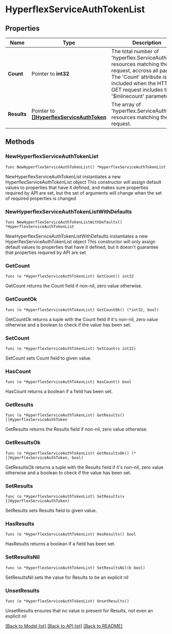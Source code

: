 # HyperflexServiceAuthTokenList

## Properties

Name | Type | Description | Notes
------------ | ------------- | ------------- | -------------
**Count** | Pointer to **int32** | The total number of &#39;hyperflex.ServiceAuthToken&#39; resources matching the request, accross all pages. The &#39;Count&#39; attribute is included when the HTTP GET request includes the &#39;$inlinecount&#39; parameter. | [optional] 
**Results** | Pointer to [**[]HyperflexServiceAuthToken**](HyperflexServiceAuthToken.md) | The array of &#39;hyperflex.ServiceAuthToken&#39; resources matching the request. | [optional] 

## Methods

### NewHyperflexServiceAuthTokenList

`func NewHyperflexServiceAuthTokenList() *HyperflexServiceAuthTokenList`

NewHyperflexServiceAuthTokenList instantiates a new HyperflexServiceAuthTokenList object
This constructor will assign default values to properties that have it defined,
and makes sure properties required by API are set, but the set of arguments
will change when the set of required properties is changed

### NewHyperflexServiceAuthTokenListWithDefaults

`func NewHyperflexServiceAuthTokenListWithDefaults() *HyperflexServiceAuthTokenList`

NewHyperflexServiceAuthTokenListWithDefaults instantiates a new HyperflexServiceAuthTokenList object
This constructor will only assign default values to properties that have it defined,
but it doesn't guarantee that properties required by API are set

### GetCount

`func (o *HyperflexServiceAuthTokenList) GetCount() int32`

GetCount returns the Count field if non-nil, zero value otherwise.

### GetCountOk

`func (o *HyperflexServiceAuthTokenList) GetCountOk() (*int32, bool)`

GetCountOk returns a tuple with the Count field if it's non-nil, zero value otherwise
and a boolean to check if the value has been set.

### SetCount

`func (o *HyperflexServiceAuthTokenList) SetCount(v int32)`

SetCount sets Count field to given value.

### HasCount

`func (o *HyperflexServiceAuthTokenList) HasCount() bool`

HasCount returns a boolean if a field has been set.

### GetResults

`func (o *HyperflexServiceAuthTokenList) GetResults() []HyperflexServiceAuthToken`

GetResults returns the Results field if non-nil, zero value otherwise.

### GetResultsOk

`func (o *HyperflexServiceAuthTokenList) GetResultsOk() (*[]HyperflexServiceAuthToken, bool)`

GetResultsOk returns a tuple with the Results field if it's non-nil, zero value otherwise
and a boolean to check if the value has been set.

### SetResults

`func (o *HyperflexServiceAuthTokenList) SetResults(v []HyperflexServiceAuthToken)`

SetResults sets Results field to given value.

### HasResults

`func (o *HyperflexServiceAuthTokenList) HasResults() bool`

HasResults returns a boolean if a field has been set.

### SetResultsNil

`func (o *HyperflexServiceAuthTokenList) SetResultsNil(b bool)`

 SetResultsNil sets the value for Results to be an explicit nil

### UnsetResults
`func (o *HyperflexServiceAuthTokenList) UnsetResults()`

UnsetResults ensures that no value is present for Results, not even an explicit nil

[[Back to Model list]](../README.md#documentation-for-models) [[Back to API list]](../README.md#documentation-for-api-endpoints) [[Back to README]](../README.md)


